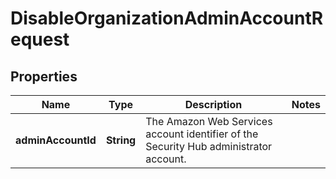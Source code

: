 

# DisableOrganizationAdminAccountRequest


## Properties

| Name | Type | Description | Notes |
|------------ | ------------- | ------------- | -------------|
|**adminAccountId** | **String** | The Amazon Web Services account identifier of the Security Hub administrator account. |  |



